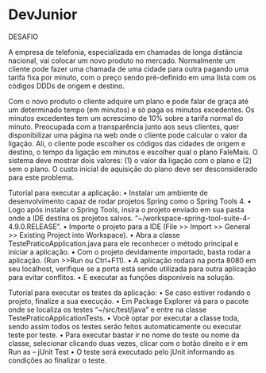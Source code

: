 # DevJunior

DESAFIO

A empresa de telefonia, especializada em chamadas de longa distância nacional, vai
colocar um novo produto no mercado.
Normalmente um cliente pode fazer uma chamada de uma cidade para outra
pagando uma tarifa fixa por minuto, com o preço sendo pré-definido em uma lista com os
códigos DDDs de origem e destino.

Com o novo produto o cliente adquire um plano e pode falar de graça
até um determinado tempo (em minutos) e só paga os minutos excedentes. Os minutos
excedentes tem um acrescimo de 10% sobre a tarifa normal do minuto.
Preocupada com a transparência junto aos seus clientes, quer disponibilizar uma
página na web onde o cliente pode calcular o valor da ligação. Ali, o cliente pode escolher os
códigos das cidades de origem e destino, o tempo da ligação em minutos e escolher qual o
plano FaleMais. O sistema deve mostrar dois valores: (1) o valor da ligação com o plano e (2)
sem o plano. O custo inicial de aquisição do plano deve ser desconsiderado para este
problema.

Tutorial para executar a aplicação:
• Instalar um ambiente de desenvolvimento capaz de rodar projetos Spring como o Spring Tools 4.
• Logo após instalar o Spring Tools, insira o projeto enviado em sua pasta onde a IDE destina os projetos salvos. “~/workspace-spring-tool-suite-4-4.9.0.RELEASE”.
• Importe o projeto para a IDE (File >> Import >> General >> Existing Project into Workspace).
• Abra a classe TestePraticoApplication.java para ele reconhecer o método principal e iniciar a aplicação.
• Com o projeto devidamente importado, basta rodar a aplicação. (Run >>Run ou Ctrl+F11).
• A aplicação rodará na porta 8080 em seu localhost, verifique se a porta está sendo utilizada para outra aplicação para evitar conflitos.
• E executar as funções disponíveis na solução.


Tutorial para executar os testes da aplicação:
• Se caso estiver rodando o projeto, finalize a sua execução.
• Em Package Explorer vá para o pacote onde se localiza os testes “~/src/test/java” e entre na classe TestePraticoApplicationTests.
• Você optar por executar a classe toda, sendo assim todos os testes serão feitos automaticamente ou executar teste por teste.
• Para executar bastar ir no nome do teste ou nome da classe, selecionar clicando duas vezes, clicar com o botão direito e ir em Run as – jUnit Test
• O teste será executado pelo jUnit informando as condições ao finalizar o teste.
